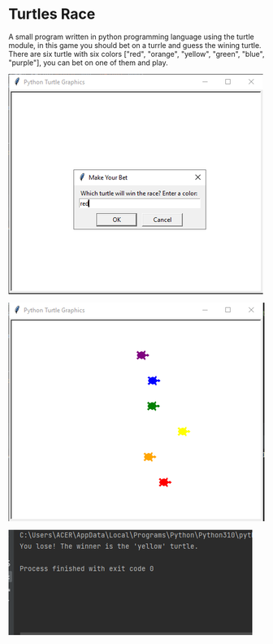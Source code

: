 # Turtles Race

A small program written in python programming language using the turtle module, in this game you should bet on a turrle and guess the wining turtle.
There are six turtle with six colors  ["red", "orange", "yellow", "green", "blue", "purple"], you can bet on one of them and play.


![](./images/Capture1.png)

![](./images/Capture2.png)

![](./images/Capture3.png)
